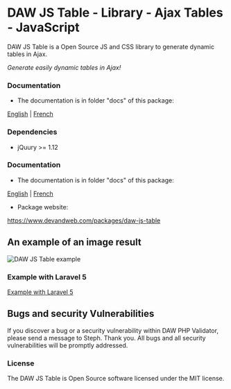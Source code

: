 # DAW JS Table - Library - Ajax Tables - JavaScript

DAW JS Table is a Open Source JS and CSS library to generate dynamic tables in Ajax.

*Generate easily dynamic tables in Ajax!*




### Documentation

* The documentation is in folder "docs" of this package:

[English](https://github.com/stephweb/daw-js-table/blob/master/docs/en/doc.md)
|
[French](https://github.com/stephweb/daw-js-table/blob/master/docs/fr/doc.md)






### Dependencies

* jQuury >= 1.12




### Documentation

* The documentation is in folder "docs" of this package:

[English](https://github.com/stephweb/daw-js-table/blob/master/docs/en/doc.md)
|
[French](https://github.com/stephweb/daw-js-table/blob/master/docs/fr/doc.md)

* Package website:

https://www.devandweb.com/packages/daw-js-table






## An example of an image result

![DAW JS Table example](https://www.devandweb.fr/medias/upload/package/daw-js-table-example.png)






### Example with Laravel 5

[Example with Laravel 5](https://github.com/stephweb/daw-js-table-with-laravel5-framework)






## Bugs and security Vulnerabilities

If you discover a bug or a security vulnerability within DAW PHP Validator, please send a message to Steph. Thank you.
All bugs and all security vulnerabilities will be promptly addressed.




### License

The DAW JS Table is Open Source software licensed under the MIT license.